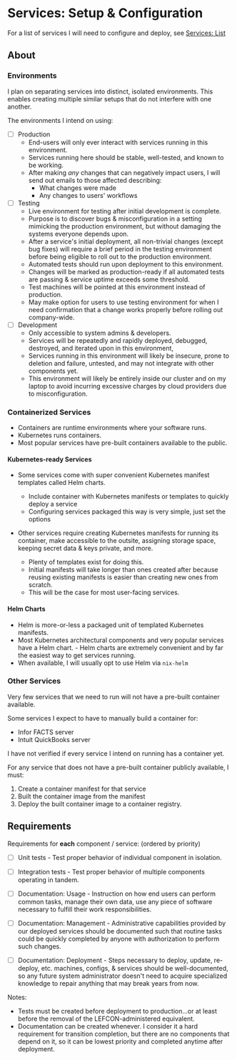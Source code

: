 # Services: Setup & Configuration

For a list of services I will need to configure and deploy, see [Services: List](./plan_transition_services-list.md)

## About

### Environments

I plan on separating services into distinct, isolated environments. This enables creating multiple similar setups that do not interfere with one another.

The environments I intend on using:

- [ ] Production
  - End-users will only ever interact with services running in this environment.
  - Services running here should be stable, well-tested, and known to be working.
  - After making *any* changes that can negatively impact users, I will send out emails to those affected describing:
    - What changes were made
    - Any changes to users' workflows
- [ ] Testing
  - Live environment for testing after initial development is complete.
  - Purpose is to discover bugs & misconfiguration in a setting mimicking the production environment, but without damaging the systems everyone depends upon.
  - After a service's initial deployment, all non-trivial changes (except bug fixes) will require a brief period in the testing environment before being eligible to roll out to the production environment.
  - Automated tests should run upon deployment to this environment.
  - Changes will be marked as production-ready if all automated tests are passing & service uptime exceeds some threshold.
  - Test machines will be pointed at this environment instead of production.
  - May make option for users to use testing environment for when I need confirmation that a change works properly before rolling out company-wide.
- [ ] Development
  - Only accessible to system admins & developers.
  - Services will be repeatedly and rapidly deployed, debugged, destroyed, and iterated upon in this environment,
  - Services running in this environment will likely be insecure, prone to deletion and failure, untested, and may not integrate with other components yet.
  - This environment will likely be entirely inside our cluster and on my laptop to avoid incurring excessive charges by cloud providers due to misconfiguration.

### Containerized Services

- Containers are runtime environments where your software runs.
- Kubernetes runs containers.
- Most popular services have pre-built containers available to the public.

#### Kubernetes-ready Services
- Some services come with super convenient Kubernetes manifest templates called Helm charts.
  - Include container with Kubernetes manifests or templates to quickly deploy a service
  - Configuring services packaged this way is very simple, just set the options

- Other services require creating Kubernetes manifests for running its container, make accessible to the outsite, assigning storage space, keeping secret data & keys private, and more.
  - Plenty of templates exist for doing this.
  - Initial manifests will take longer than ones created after because reusing existing manifests is easier than creating new ones from scratch.
  - This will be the case for most user-facing services.

#### Helm Charts

- Helm is more-or-less a packaged unit of templated Kubernetes manifests.
- Most Kubernetes architectural components and very popular services have a Helm chart. - Helm charts are extremely convenient and by far the easiest way to get services running.
- When available, I will usually opt to use Helm via `nix-helm`

### Other Services

Very few services that we need to run will not have a pre-built container available.

Some services I expect to have to manually build a container for:

- Infor FACTS server
- Intuit QuickBooks server

I have not verified if every service I intend on running has a container yet.

For any service that does not have a pre-built container publicly available, I must:

1. Create a container manifest for that service
2. Built the container image from the manifest
3. Deploy the built container image to a container registry.


## Requirements

Requirements for **each** component / service: (ordered by priority)

- [ ] Unit tests - Test proper behavior of individual component in isolation.
- [ ] Integration tests - Test proper behavior of multiple components operating in tandem.
- [ ] Documentation: Usage - Instruction on how end users can perform common tasks, manage their own data, use any piece of software necessary to fulfill their work responsibilities.
- [ ] Documentation: Management - Administrative capabilities provided by our deployed services should be documented such that routine tasks could be quickly completed by anyone with authorization to perform such changes.
- [ ] Documentation: Deployment - Steps necessary to deploy, update, re-deploy, etc. machines, configs, & services should be well-documented, so any future system administrator doesn't need to acquire specialized knowledge to repair anything that may break years from now.


Notes:

- Tests must be created before deployment to production...or at least before the removal of the LEFCON-administered equivalent.
- Documentation can be created whenever. I consider it a hard requirement for transition completion, but there are no components that depend on it, so it can be lowest priority and completed anytime after deployment.


